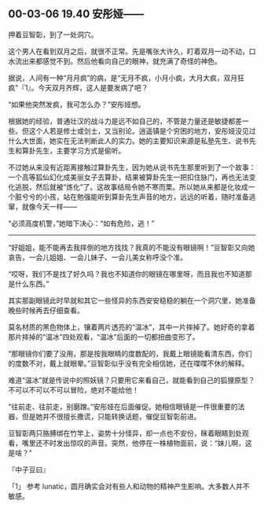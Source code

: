 ## 00-03-06 19.40 安彤娅——

押着豆智彰，到了一处洞穴。

这个男人在看到双月之后，就很不正常。先是嘴张大许久，盯着双月一动不动，口水流出来都感觉不到。然后他看向自己的眼神，就充满了奇怪的神色。

据说，人间有一种“月月疯”的病，是“无月不疯，小月小疯，大月大疯，双月狂疯”『1』。今天双月齐辉，这人是要发病了吧？

“如果他突然发疯，我可怎么办？”安彤娅想。

根据她的经验，普通壮汉的战斗力是远不如自己的，不管是力量还是敏捷都差一些。但这个人若是修士或剑士，又当别论。逍遥镇是个穷困的地方，安彤娅没见过什么大世面，她实在无法判断此人的实力。她的主要知识来源是私塾先生、说书先生和算卦先生，主要学习方式是偷听。

不过她从来没有近距离接触过算卦先生，因为她从说书先生那里听到了一个故事：一个高等狐仙幻化成美丽女子去算卦，结果被算卦先生一把扣住脉门，再也无法变化逃脱，然后就被“炼化”了。这故事结局令她不寒而栗。所以她从来都是化妆成一个脏兮兮的小孩，站在勉强能听到算卦先生声音的地方，远远的听着，随时准备逃窜，就像今天一样——

“必须高度机警，”她暗下决心：“如有危险，逃！”

***

“好姐姐，能不能再去我摔倒的地方找找？我真的不能没有眼镜啊！”豆智彰又向她哀告，一会儿姐姐、一会儿妹子、一会儿美女称呼没个准。

“哎呀，我们不是找了好久吗？我也不知道你的眼镜在哪里呀，而且我也不知道那是什么东西。”

其实那副眼镜此时早就和其它一些怪异的东西安安稳稳的躺在一个洞穴里，她准备晚些时候再去仔细查看。

莫名材质的黑色物体上，镶着两片透亮的“温冰”，其中一片摔掉了。她好奇的拿着那片摔掉的“温冰”四处观看，“温冰”后面的一切都扭曲变形了。

“那眼镜你们要了没用，那是按我眼睛的度数配的，我戴上眼镜能看清东西，你们的度数不对，戴上就眼晕。”豆智彰似乎没有完全相信她，还在喋喋不休的解释。

难道“温冰”就是传说中的照妖镜？只要用它来看自己，就能看到自己的狐狸原型？不可以不可以不可以冒险，绝对不能给他！

“往前走、往前走，别磨蹭。”安彤娅在后面催促。她相信眼镜是一件很重要的法器，但是她并不很擅长撒谎，只能转换话题，催促豆智彰前进。

豆智彰两只胳膊绑在竹竿上，姿势十分怪异，却一点也不安份，眯着眼睛到处观看，嘴里还不时发出惊叹的声音。突然，他停在一株植物面前，说：“妹儿啊，这是啥？”

『中子豆曰』

「1」 参考 lunatic，圆月确实会对有些人和动物的精神产生影响。大多数人并不敏感。